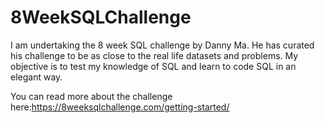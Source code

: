 # 8WeekSQLChallenge
I am undertaking the 8 week SQL challenge by Danny Ma. He has curated his challenge to be as close to the real life datasets and problems. My objective is to test my knowledge of SQL and learn to code SQL in an elegant way.

You can read more about the challenge here:https://8weeksqlchallenge.com/getting-started/
